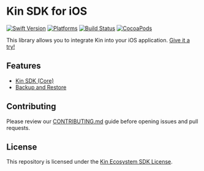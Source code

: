 #  Kin SDK for iOS

[![Swift Version](https://img.shields.io/badge/Swift-5.0.x-blue.svg)](https://swift.org)
[![Platforms](https://img.shields.io/cocoapods/p/KinSDK.svg)](https://cocoapods.org/pods/KinSDK)
[![Build Status](https://api.travis-ci.com/kinecosystem/kin-sdk-ios.svg?branch=master)](https://travis-ci.org/kinecosystem/kin-sdk-ios)
[![CocoaPods](https://img.shields.io/cocoapods/v/KinSDK.svg?color=6f41e8)](https://cocoapods.org/pods/KinSDK)
<!-- [![Carthage compatible](https://img.shields.io/badge/Carthage-compatible-4BC51D.svg)](https://github.com/Carthage/Carthage) -->

This library allows you to integrate Kin into your iOS application. [Give it a try!](https://kinecosystem.github.io/kin-website-docs/docs/quick-start/hi-kin-ios)

## Features

* [Kin SDK (Core)](https://kinecosystem.github.io/kin-website-docs/docs/documentation/ios-sdk)
* [Backup and Restore](https://kinecosystem.github.io/kin-website-docs/docs/documentation/backup-restore-ios)

## Contributing

Please review our [CONTRIBUTING.md](CONTRIBUTING.md) guide before opening issues and pull requests.

## License

This repository is licensed under the [Kin Ecosystem SDK License](LICENSE.md).
